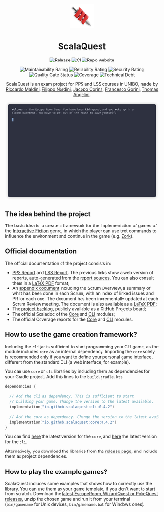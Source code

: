 <div align="center">
    <img src="https://raw.githubusercontent.com/scalaquest/PPS-19-ScalaQuest/gh-pages/images/logo.png" width="80">
</div>
<h1 align="center">ScalaQuest</h1>

<div align="center">

![Release](https://img.shields.io/github/v/release/scalaquest/PPS-19-ScalaQuest?label=Release)
![CI](https://img.shields.io/github/workflow/status/scalaquest/PPS-19-ScalaQuest/CI?label=CI)
![Repo website](https://img.shields.io/website?label=Project%20website&url=https%3A%2F%2Fscalaquest.github.io%2FPPS-19-ScalaQuest%2F)

![Maintainability Rating](https://sonarcloud.io/api/project_badges/measure?project=scalaquest_PPS-19-ScalaQuest&metric=sqale_rating)
![Reliability Rating](https://sonarcloud.io/api/project_badges/measure?project=scalaquest_PPS-19-ScalaQuest&metric=reliability_rating)
![Security Rating](https://sonarcloud.io/api/project_badges/measure?project=scalaquest_PPS-19-ScalaQuest&metric=security_rating)
![Quality Gate Status](https://sonarcloud.io/api/project_badges/measure?project=scalaquest_PPS-19-ScalaQuest&metric=alert_status)
![Coverage](https://sonarcloud.io/api/project_badges/measure?project=scalaquest_PPS-19-ScalaQuest&metric=coverage)
![Technical Debt](https://sonarcloud.io/api/project_badges/measure?project=scalaquest_PPS-19-ScalaQuest&metric=sqale_index)

ScalaQuest is an exam project for PPS and LSS courses in UNIBO, made by
[Riccardo Maldini](https://www.riccardomaldini.it),
[Filippo Nardini](https://github.com/lippo97),
[Jacopo Corina](https://github.com/corinz97),
[Francesco Gorini](https://github.com/francescogorini),
[Thomas Angelini](https://github.com/ThomasAngeliniUnibo).

</div>

![gameplay](https://raw.githubusercontent.com/scalaquest/PPS-19-ScalaQuest/gh-pages/images/gameplay.gif)

## The idea behind the project

The basic idea is to create a framework for the implementation of games of the
[Interactive Fiction](https://en.wikipedia.org/wiki/Interactive_fiction) genre,
in which the player can use text commands to influence the environment and
continue in the game (e.g. [Zork](https://en.wikipedia.org/wiki/Zork)).

## Official documentation

The official documentation of the project consists in:
- [PPS Report](https://scalaquest.github.io/Reports/pps-report/pps-report.html) and
  [LSS Report](https://scalaquest.github.io/Reports/lss-report/lss-report.html). The
  previous links show a web version of reports, auto-generated from the
  [report sources](https://github.com/scalaquest/Reports). You can also
  consult them in a [LaTeX PDF](https://github.com/scalaquest/Reports/releases/latest)
  format;
- An [appendix document](https://scalaquest.github.io/Reports/appendix/appendix.html)
  including the Scrum Overview, a summary of what has been done in each Scrum,
  with an index of linked issues and PR for each one. The document has been
  incrementally updated at each Scrum Review meeting. The document is also
  available as a [LaTeX PDF](https://github.com/scalaquest/Reports/releases/latest);
- The [project backlog](https://github.com/orgs/scalaquest/projects/1),
  publicly available as a GitHub Projects board;
- The official Scaladoc of the [Core](https://scalaquest.github.io/PPS-19-ScalaQuest/scaladoc/core/index.html)
  and [CLI](https://scalaquest.github.io/PPS-19-ScalaQuest/scaladoc/cli/index.html) modules;
- The official Coverage reports for the [Core](https://scalaquest.github.io/PPS-19-ScalaQuest/coverage/core/index.html)
  and [CLI](https://scalaquest.github.io/PPS-19-ScalaQuest/coverage/cli/index.html) modules.

## How to use the game creation framework?


Including the `cli` jar is sufficient to start programming your CLI game, as the
module includes `core` as an internal dependency. Importing the `core` solely is recommended only
if you want to define your personal game interface, different from the standard 
CLI (a web interface, for example).

You can use `core` or `cli` libraries by including them as dependencies for your Gradle project.
Add this lines to the `build.gradle.kts`:

```kotlin
dependencies {

  // Add the cli as dependency. This is sufficient to start 
  // building your game. Change the version to the latest available.
  implementation("io.github.scalaquest:cli:0.4.2")
  
  // Add the core as dependency. Change the version to the latest available.
  implementation("io.github.scalaquest:core:0.4.2")
}
```


You can find [here](https://mvnrepository.com/artifact/io.github.scalaquest/core) the latest version 
for the `core`, and [here](https://mvnrepository.com/artifact/io.github.scalaquest/cli) the latest 
version for the `cli`.

Alternatively, you download the libraries from the
[release page](https://github.com/scalaquest/PPS-19-ScalaQuest/releases/latest),
and include them as project dependencies.


## How to play the example games?

ScalaQuest includes some examples that shows how to correctly use the library.
You can use them as your game template, if you don't want to start from scratch.
Download the [latest EscapeRoom, WizardQuest or PokeQuest releases](https://github.com/scalaquest/PPS-19-ScalaQuest/releases/latest),
unzip the chosen game and run it from your terminal (`bin/gamename` for Unix
devices, `bin/gamename.bat` for Windows ones).
